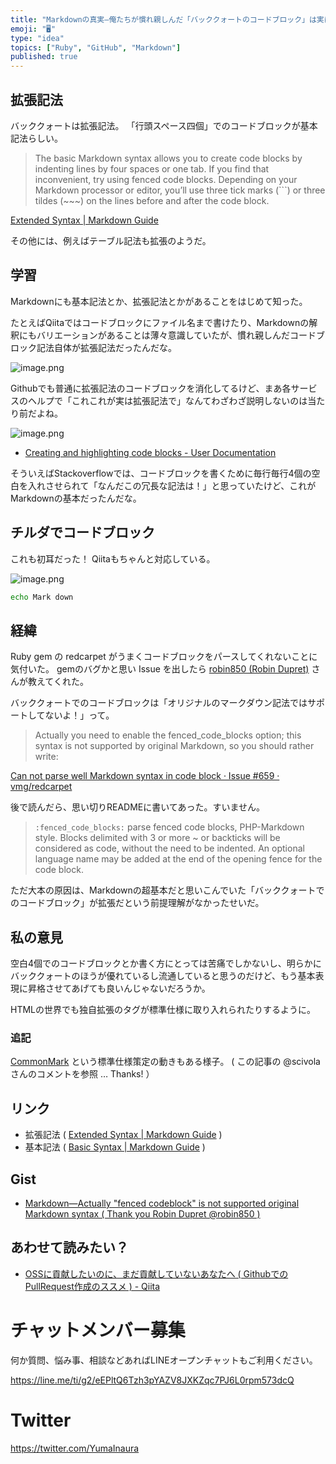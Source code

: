 ```yaml
---
title: "Markdownの真実—俺たちが慣れ親しんだ「バッククォートのコードブロック」は実は拡張記法だったんだぜ"
emoji: "🖥"
type: "idea"
topics: ["Ruby", "GitHub", "Markdown"]
published: true
---
```


## 拡張記法

バッククォートは拡張記法。
「行頭スペース四個」でのコードブロックが基本記法らしい。

>The basic Markdown syntax allows you to create code blocks by indenting lines by four spaces or one tab. If you find that inconvenient, try using fenced code blocks. Depending on your Markdown processor or editor, you’ll use three tick marks (```) or three tildes (~~~) on the lines before and after the code block.

[Extended Syntax | Markdown Guide](https://www.markdownguide.org/extended-syntax/#fenced-code-blocks)

その他には、例えばテーブル記法も拡張のようだ。

## 学習

Markdownにも基本記法とか、拡張記法とかがあることをはじめて知った。

たとえばQiitaではコードブロックにファイル名まで書けたり、Markdownの解釈にもバリエーションがあることは薄々意識していたが、慣れ親しんだコードブロック記法自体が拡張記法だったんだな。

![image.png](https://qiita-image-store.s3.amazonaws.com/0/89618/da584db4-2c6c-eb71-774b-3182140d6b14.png)

Githubでも普通に拡張記法のコードブロックを消化してるけど、まあ各サービスのヘルプで「これこれが実は拡張記法で」なんてわざわざ説明しないのは当たり前だよね。

![image.png](https://qiita-image-store.s3.amazonaws.com/0/89618/5554acf2-9463-c668-62c3-7aed0bf12294.png)

- [Creating and highlighting code blocks - User Documentation](https://help.github.com/articles/creating-and-highlighting-code-blocks/)


そういえばStackoverflowでは、コードブロックを書くために毎行毎行4個の空白を入れさせられて「なんだこの冗長な記法は！」と思っていたけど、これがMarkdownの基本だったんだな。


## チルダでコードブロック

これも初耳だった！
Qiitaもちゃんと対応している。

![image.png](https://qiita-image-store.s3.amazonaws.com/0/89618/1663fd41-8e57-db03-76c0-037007eda4d1.png)

~~~bash
echo Mark down 
~~~


## 経緯

Ruby gem の redcarpet がうまくコードブロックをパースしてくれないことに気付いた。
gemのバグかと思い Issue を出したら [robin850 (Robin Dupret)](https://github.com/robin850) さんが教えてくれた。

バッククォートでのコードブロックは「オリジナルのマークダウン記法ではサポートしてないよ！」って。

>Actually you need to enable the fenced_code_blocks option; this syntax is not supported by original Markdown, so you should rather write:

[Can not parse well Markdown syntax in code block · Issue #659 · vmg/redcarpet](https://github.com/vmg/redcarpet/issues/659)

後で読んだら、思い切りREADMEに書いてあった。すいません。

>`:fenced_code_blocks:` parse fenced code blocks, PHP-Markdown style. Blocks delimited with 3 or more ~ or backticks will be considered as code, without the need to be indented. An optional language name may be added at the end of the opening fence for the code block.

ただ大本の原因は、Markdownの超基本だと思いこんでいた「バッククォートでのコードブロック」が拡張だという前提理解がなかったせいだ。

## 私の意見

空白4個でのコードブロックとか書く方にとっては苦痛でしかないし、明らかにバッククォートのほうが優れているし流通していると思うのだけど、もう基本表現に昇格させてあげても良いんじゃないだろうか。

HTMLの世界でも独自拡張のタグが標準仕様に取り入れられたりするように。

### 追記

[CommonMark](https://commonmark.org/) という標準仕様策定の動きもある様子。
( この記事の @scivola さんのコメントを参照 … Thanks! ） 

## リンク

- 拡張記法 ( [Extended Syntax | Markdown Guide](https://www.markdownguide.org/extended-syntax/#fenced-code-blocks) )
- 基本記法 ( [Basic Syntax | Markdown Guide](https://www.markdownguide.org/basic-syntax) )

## Gist

- [Markdown—Actually "fenced codeblock" is not supported original Markdown syntax ( Thank you Robin Dupret @robin850 )](https://gist.github.com/YumaInaura/dd121a0a0d4de98746cf000a6f4dd22c)

## あわせて読みたい？

- [OSSに貢献したいのに、まだ貢献していないあなたへ ( GithubでのPullRequest作成のススメ ) - Qiita](https://qiita.com/YumaInaura/items/96cc47f9bff386ca998b)









<!-- Update From Qiita API -->

# チャットメンバー募集


何か質問、悩み事、相談などあればLINEオープンチャットもご利用ください。

https://line.me/ti/g2/eEPltQ6Tzh3pYAZV8JXKZqc7PJ6L0rpm573dcQ





# Twitter


https://twitter.com/YumaInaura


<!-- Update From Qiita API -->


